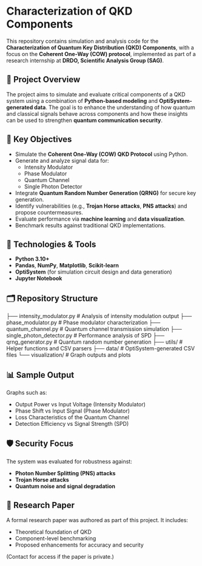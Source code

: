 # Characterization of QKD Components

This repository contains simulation and analysis code for the **Characterization of Quantum Key Distribution (QKD) Components**, with a focus on the **Coherent One-Way (COW) protocol**, implemented as part of a research internship at **DRDO, Scientific Analysis Group (SAG)**.

## 🧠 Project Overview

The project aims to simulate and evaluate critical components of a QKD system using a combination of **Python-based modeling** and **OptiSystem-generated data**. The goal is to enhance the understanding of how quantum and classical signals behave across components and how these insights can be used to strengthen **quantum communication security**.

## 📌 Key Objectives

- Simulate the **Coherent One-Way (COW) QKD Protocol** using Python.
- Generate and analyze signal data for:
  - Intensity Modulator
  - Phase Modulator
  - Quantum Channel
  - Single Photon Detector
- Integrate **Quantum Random Number Generation (QRNG)** for secure key generation.
- Identify vulnerabilities (e.g., **Trojan Horse attacks**, **PNS attacks**) and propose countermeasures.
- Evaluate performance via **machine learning** and **data visualization**.
- Benchmark results against traditional QKD implementations.

## 🧪 Technologies & Tools

- **Python 3.10+**
- **Pandas**, **NumPy**, **Matplotlib**, **Scikit-learn**
- **OptiSystem** (for simulation circuit design and data generation)
- **Jupyter Notebook**

## 🗂️ Repository Structure
├── intensity_modulator.py # Analysis of intensity modulation output
├── phase_modulator.py # Phase modulator characterization
├── quantum_channel.py # Quantum channel transmission simulation
├── single_photon_detector.py # Performance analysis of SPD
├── qrng_generator.py # Quantum random number generation
├── utils/ # Helper functions and CSV parsers
├── data/ # OptiSystem-generated CSV files
└── visualization/ # Graph outputs and plots


## 📊 Sample Output

Graphs such as:
- Output Power vs Input Voltage (Intensity Modulator)
- Phase Shift vs Input Signal (Phase Modulator)
- Loss Characteristics of the Quantum Channel
- Detection Efficiency vs Signal Strength (SPD)

## 🛡️ Security Focus

The system was evaluated for robustness against:
- **Photon Number Splitting (PNS) attacks**
- **Trojan Horse attacks**
- **Quantum noise and signal degradation**

## 📄 Research Paper

A formal research paper was authored as part of this project. It includes:
- Theoretical foundation of QKD
- Component-level benchmarking
- Proposed enhancements for accuracy and security

(Contact for access if the paper is private.)











